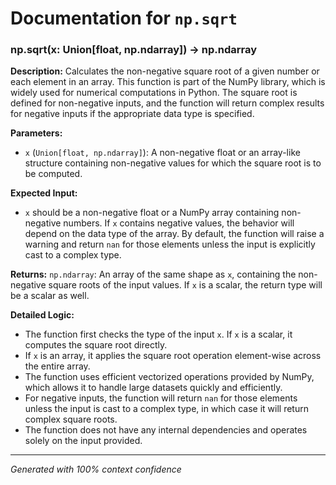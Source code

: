# Documentation for `np.sqrt`

### np.sqrt(x: Union[float, np.ndarray]) -> np.ndarray

**Description:**
Calculates the non-negative square root of a given number or each element in an array. This function is part of the NumPy library, which is widely used for numerical computations in Python. The square root is defined for non-negative inputs, and the function will return complex results for negative inputs if the appropriate data type is specified.

**Parameters:**
- `x` (`Union[float, np.ndarray]`): A non-negative float or an array-like structure containing non-negative values for which the square root is to be computed.

**Expected Input:**
- `x` should be a non-negative float or a NumPy array containing non-negative numbers. If `x` contains negative values, the behavior will depend on the data type of the array. By default, the function will raise a warning and return `nan` for those elements unless the input is explicitly cast to a complex type.

**Returns:**
`np.ndarray`: An array of the same shape as `x`, containing the non-negative square roots of the input values. If `x` is a scalar, the return type will be a scalar as well.

**Detailed Logic:**
- The function first checks the type of the input `x`. If `x` is a scalar, it computes the square root directly.
- If `x` is an array, it applies the square root operation element-wise across the entire array.
- The function uses efficient vectorized operations provided by NumPy, which allows it to handle large datasets quickly and efficiently.
- For negative inputs, the function will return `nan` for those elements unless the input is cast to a complex type, in which case it will return complex square roots.
- The function does not have any internal dependencies and operates solely on the input provided.

---
*Generated with 100% context confidence*
